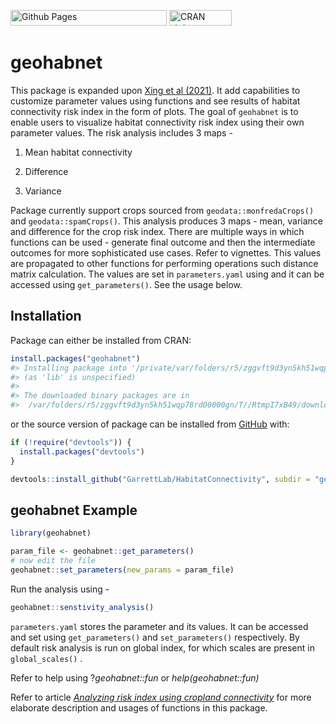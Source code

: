 
<!-- README.md is generated from README.Rmd. Please edit that file -->
<!-- badges: start -->

[<img
src="https://github.com/GarrettLab/HabitatConnectivity/actions/workflows/pages/pages-build-deployment/badge.svg?branch=main"
width="250" height="25" alt="Github Pages" />](https://github.com/GarrettLab/HabitatConnectivity/actions/workflows/pages/pages-build-deployment)
[<img src="https://www.r-pkg.org/badges/version/geohabnet" width="100"
height="25" alt="CRAN status" />](https://CRAN.R-project.org/package=geohabnet)

<!-- badges: end -->

# geohabnet

This package is expanded upon [Xing et al
(2021)](https://academic.oup.com/bioscience/article/70/9/744/5875255).
It add capabilities to customize parameter values using functions and
see results of habitat connectivity risk index in the form of plots. The
goal of `geohabnet` is to enable users to visualize habitat connectivity
risk index using their own parameter values. The risk analysis includes
3 maps -

1.  Mean habitat connectivity

2.  Difference

3.  Variance

Package currently support crops sourced from `geodata::monfredaCrops()`
and `geodata::spamCrops()`. This analysis produces 3 maps - mean,
variance and difference for the crop risk index. There are multiple ways
in which functions can be used - generate final outcome and then the
intermediate outcomes for more sophisticated use cases. Refer to
vignettes. This values are propagated to other functions for performing
operations such distance matrix calculation. The values are set in
`parameters.yaml` using and it can be accessed using `get_parameters()`.
See the usage below.

## Installation

Package can either be installed from CRAN:

``` r
install.packages("geohabnet")
#> Installing package into '/private/var/folders/r5/zggvft9d3yn5kh51wqp78rd00000gn/T/RtmpVAU4Cz/temp_libpathfde9199513a3'
#> (as 'lib' is unspecified)
#> 
#> The downloaded binary packages are in
#>  /var/folders/r5/zggvft9d3yn5kh51wqp78rd00000gn/T//RtmpI7xB49/downloaded_packages
```

or the source version of package can be installed from
[GitHub](https://github.com/GarrettLab/HabitatConnectivity/) with:

``` r
if (!require("devtools")) {
  install.packages("devtools")
}

devtools::install_github("GarrettLab/HabitatConnectivity", subdir = "geohabnet")
```

## geohabnet Example

``` r
library(geohabnet)

param_file <- geohabnet::get_parameters()
# now edit the file
geohabnet::set_parameters(new_params = param_file)
```

Run the analysis using -

``` r
geohabnet::senstivity_analysis()
```

`parameters.yaml` stores the parameter and its values. It can be
accessed and set using `get_parameters()` and `set_parameters()`
respectively. By default risk analysis is run on global index, for which
scales are present in `global_scales()` .

Refer to help using ?*geohabnet::fun* or *help(geohabnet::fun)*

Refer to article [*Analyzing risk index using cropland
connectivity*](https://garrettlab.github.io/HabitatConnectivity/articles/analysis.html)
for more elaborate description and usages of functions in this package.
